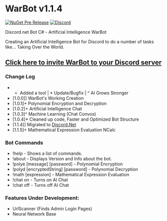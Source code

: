 # WarBot v1.1.4
[![NuGet Pre Release](https://img.shields.io/nuget/vpre/Discord.Net.svg?maxAge=2592000?style=plastic)](https://www.nuget.org/packages/Discord.Net) [![Discord](https://discordapp.com/api/guilds/215183351563157504/widget.png)](https://discord.gg/2Wc3DMd)

Discord.net Bot C# - Artificial Intelligence WarBot

Creating an Artificial Intelligence Bot for Discord to do a number of tasks like... Taking Over the World.

## [Click here to invite WarBot to your Discord server](https://discordapp.com/oauth2/authorize?client_id=208255953257103364&scope=bot&permissions=66186303)

### Change Log
- + Added a tool | * Update/Bugfix | ^ AI Grows Stronger
- [1.0.0]] WarBot's Working Creation
- [1.0.1]+ Polynomial Encryption and Decryption
- [1.0.2]+ Artificial Intelligence Chat
- [1.0.3]^ Machine Learning (Chat Convos)
- [1.0.4]* Cleaned up code, Faster and Optimized Bot Structure
- [1.1.4]] Migrated to [Discord.Net](https://github.com/RogueException/Discord.Net/)
- [1.1.5]+ Mathematical Expression Evaluation NCalc

### Bot Commands
- !help - Shows a list of commands.
- !about - Displays Version and Info about the bot.
- !polye [message] [password] - Polynomial Encryption
- !polyd [encryptedString] [password] - Polynomial Decryption
- !math [expression] - Mathematical Expression Evaluation
- !chat on - Turns on AI Chat
- !chat off - Turns off AI Chat

### Features Under Development:
 - UrlScanner (Finds Admin Login Pages)
 - Neural Network Base
